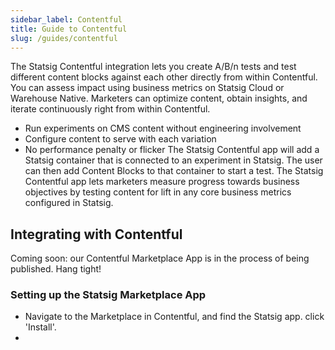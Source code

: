```yaml
---
sidebar_label: Contentful
title: Guide to Contentful
slug: /guides/contentful
---
```


The Statsig Contentful integration lets you create A/B/n tests and test different content blocks against each other directly from within Contentful. You can assess impact using business metrics on Statsig Cloud or Warehouse Native. Marketers can optimize content, obtain insights, and iterate continuously right from within Contentful.

- Run experiments on CMS content without engineering involvement
- Configure content to serve with each variation
- No performance penalty or flicker
  The Statsig Contentful app will add a Statsig container that is connected to an experiment in Statsig. The user can then add Content Blocks to that container to start a test. The Statsig Contentful app lets marketers measure progress towards business objectives by testing content for lift in any core business metrics configured in Statsig.

## Integrating with Contentful

Coming soon: our Contentful Marketplace App is in the process of being published. Hang tight!

### Setting up the Statsig Marketplace App

- Navigate to the Marketplace in Contentful, and find the Statsig app. click 'Install'.
-

